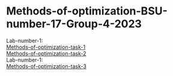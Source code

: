 # Methods-of-optimization-BSU-number-17-Group-4-2023
Lab-number-1: <br>
[Methods-of-optimization-task-1](https://github.com/NiCHUY/Methods-of-optimization/blob/main/Methods_of_optimization_Lab_1_Task_1.pdf)<br>
[Methods-of-optimization-task-2](https://github.com/NiCHUY/Methods-of-optimization/blob/main/Methods_of_optimization_Lab_1_Task_2.pdf)<br>
Lab-number-1: <br>
[Methods-of-optimization-task-3](https://github.com/NiCHUY/Methods-of-optimization/blob/main/Methods_of_optimization_Lab_2_Task_3.pdf)<br>
